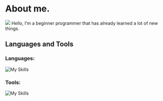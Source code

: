 # About me.
<img src="https://komarev.com/ghpvc/?username=southernsouth&style=flat">
Hello, I'm a beginner programmer that has already learned a lot of new things.

## Languages and Tools
### Languages:
![My Skills](https://skillicons.dev/icons?i=python&perline=8)
### Tools:
![My Skills](https://skillicons.dev/icons?i=linux,git,django,html,bash,vim,figma,mysql,postgres,sqlite&perline=8)
